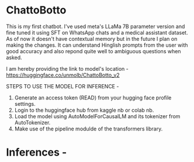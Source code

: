 # ChattoBotto
This is my first chatbot. I've used meta's LLaMa 7B parameter version and fine tuned it using SFT on WhatsApp chats and a medical assistant dataset. As of now it doesn't have contextual memory but in the future I plan on making the changes. 
It can understand Hinglish prompts from the user with good accuracy and also repond quite well to ambiguous questions when asked.

I am hereby providing the link to model's location - https://huggingface.co/unmolb/ChattoBotto_v2

STEPS TO USE THE MODEL FOR INFERENCE - 

1. Generate an access token (READ) from your hugging face profile settings.
2. Login to the huggingface hub from kaggle nb or colab nb.
3. Load the model using AutoModelForCausalLM and its tokenizer from AutoTokenizer.
4. Make use of the pipeline modulde of the transformers library.

# Inferences - 

